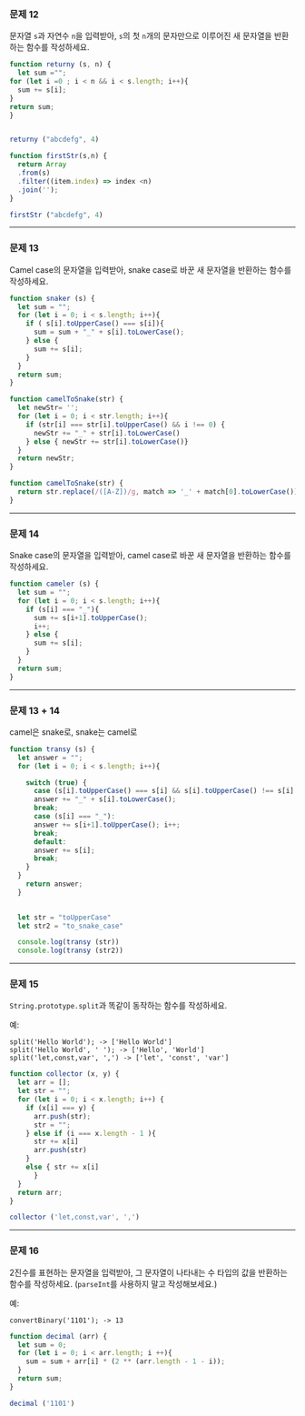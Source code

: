 
### 문제 12

문자열 `s`과 자연수 `n`을 입력받아, `s`의 첫 `n`개의 문자만으로 이루어진 새 문자열을 반환하는 함수를 작성하세요.



```js
function returny (s, n) {
  let sum ="";
for (let i =0 ; i < n && i < s.length; i++){
  sum += s[i];
}
return sum;
}


returny ("abcdefg", 4)
```
```js
function firstStr(s,n) {
  return Array
  .from(s)
  .filter((item.index) => index <n)
  .join('');
}

firstStr ("abcdefg", 4)
```
---

### 문제 13

Camel case의 문자열을 입력받아, snake case로 바꾼 새 문자열을 반환하는 함수를 작성하세요.

```js
function snaker (s) {
  let sum = "";
  for (let i = 0; i < s.length; i++){
    if ( s[i].toUpperCase() === s[i]){
      sum = sum + "_" + s[i].toLowerCase();
    } else {
      sum += s[i];
    }
  }
  return sum;
}
```
```js
function camelToSnake(str) {
  let newStr= '';
  for (let i = 0; i < str.length; i++){
    if (str[i] === str[i].toUpperCase() && i !== 0) {
      newStr += "_" + str[i].toLowerCase() 
    } else { newStr += str[i].toLowerCase()}
  }
  return newStr;
}
```
```js
function camelToSnake(str) {
  return str.replace(/([A-Z])/g, match => '_' + match[0].toLowerCase());
}
```

---

### 문제 14

Snake case의 문자열을 입력받아, camel case로 바꾼 새 문자열을 반환하는 함수를 작성하세요.


```js
function cameler (s) {
  let sum = "";
  for (let i = 0; i < s.length; i++){
    if (s[i] === "_"){
      sum += s[i+1].toUpperCase();
      i++;
    } else {
      sum += s[i];
    }
  }
  return sum;
}
```


---


### 문제 13 + 14
camel은 snake로, snake는 camel로


```js
function transy (s) {
  let answer = "";
  for (let i = 0; i < s.length; i++){

    switch (true) {
      case (s[i].toUpperCase() === s[i] && s[i].toUpperCase() !== s[i].toLowerCase()): 
      answer += "_" + s[i].toLowerCase();
      break;
      case (s[i] === "_"):
      answer += s[i+1].toUpperCase(); i++;
      break;
      default:
      answer += s[i];
      break;
    }
  }
    return answer;
  }
  

  let str = "toUpperCase"
  let str2 = "to_snake_case"

  console.log(transy (str))
  console.log(transy (str2))
  ```




---


### 문제 15

`String.prototype.split`과 똑같이 동작하는 함수를 작성하세요.

예:
```
split('Hello World'); -> ['Hello World']
split('Hello World', ' '); -> ['Hello', 'World']
split('let,const,var', ',') -> ['let', 'const', 'var']
```

```js
function collector (x, y) {
  let arr = [];
  let str = "";
  for (let i = 0; i < x.length; i++) {
    if (x[i] === y) {
      arr.push(str);
      str = "";
    } else if (i === x.length - 1 ){
      str += x[i]
      arr.push(str)
    }
    else { str += x[i]
      }
  }
  return arr;
}

collector ('let,const,var', ',')
```


---

### 문제 16

2진수를 표현하는 문자열을 입력받아, 그 문자열이 나타내는 수 타입의 값을 반환하는 함수를 작성하세요. (`parseInt`를 사용하지 말고 작성해보세요.)

예:
```
convertBinary('1101'); -> 13
```

```js
function decimal (arr) {
  let sum = 0;
  for (let i = 0; i < arr.length; i ++){
    sum = sum + arr[i] * (2 ** (arr.length - 1 - i));
  }
  return sum;
}

decimal ('1101')
```